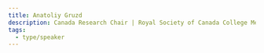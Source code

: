```yaml
---
title: Anatoliy Gruzd
description: Canada Research Chair | Royal Society of Canada College Member| Professor – School of Information Technology Management, Ted Rogers School of Management, Toronto Metropolitan University, Canada
tags:
  - type/speaker
---
```

